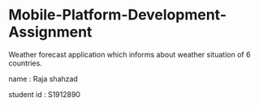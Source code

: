 # Mobile-Platform-Development-Assignment
Weather forecast application which informs about weather situation of 6 countries.

name : Raja shahzad

student id : S1912890
